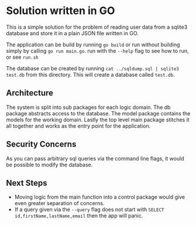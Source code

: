 # Solution written in GO

This is a simple solution for the problem of reading user data
from a sqlite3 database and store it in a plain JSON file written in GO.

The application can be build by running `go build` or run without building simply by calling `go run main.go`. run with the `--help` flag to see how to run, or see `run.sh`

The database can be created by running `cat ../sqldump.sql | sqlite3 test.db` from this directory. This will create a database called `test.db`.

## Architecture
The system is split into sub packages for each logic domain.
The db package abstracts access to the database. 
The model package contains the models for the working domain.
Lastly the top level main package stitches it all together and works as the entry point for the application. 

## Security Concerns
As you can pass arbitrary sql queries via the command line flags, it would be possible to modify the database.

## Next Steps
*  Moving logic from the main function into a control package would give even greater separation of concerns. 
*  If a query given via the `--query` flag does not start with `SELECT id,firstName,lastName,email` then the app will panic.
